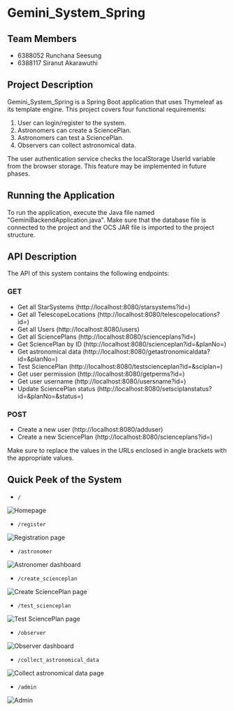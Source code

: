 # Gemini_System_Spring

## Team Members
- 6388052 Runchana Seesung
- 6388117 Siranut Akarawuthi

## Project Description
Gemini_System_Spring is a Spring Boot application that uses Thymeleaf as its template engine. This project covers four functional requirements:

1. User can login/register to the system.
2. Astronomers can create a SciencePlan.
3. Astronomers can test a SciencePlan.
4. Observers can collect astronomical data.

The user authentication service checks the localStorage UserId variable from the browser storage. This feature may be implemented in future phases.

## Running the Application
To run the application, execute the Java file named "GeminiBackendApplication.java". Make sure that the database file is connected to the project and the OCS JAR file is imported to the project structure.

## API Description
The API of this system contains the following endpoints:

### GET
- Get all StarSystems 
(http://localhost:8080/starsystems?id=)
- Get all TelescopeLocations 
(http://localhost:8080/telescopelocations?id=)
- Get all Users 
(http://localhost:8080/users)
- Get all SciencePlans
(http://localhost:8080/scienceplans?id=)
- Get SciencePlan by ID
(http://localhost:8080/scienceplan?id=&planNo=)
- Get astronomical data
(http://localhost:8080/getastronomicaldata?id=&planNo=)
- Test SciencePlan
(http://localhost:8080/testscienceplan?id=&sciplan=)
- Get user permission
(http://localhost:8080/getperms?id=)
- Get user username
(http://localhost:8080/usersname?id=)
- Update SciencePlan status
(http://localhost:8080/setsciplanstatus?id=&planNo=&status=)

### POST
- Create a new user
(http://localhost:8080/adduser)
- Create a new SciencePlan
(http://localhost:8080/scienceplans?id=)

Make sure to replace the values in the URLs enclosed in angle brackets with the appropriate values.

## Quick Peek of the System

- `/`<br>
<img src="/images/login.png" alt="Homepage">

- `/register`<br>
<img src="/images/register.png" alt="Registration page">

- `/astronomer`<br>
<img src="/images/astronomer.png" alt="Astronomer dashboard">

- `/create_scienceplan`<br>
<img src="/images/create.png" alt="Create SciencePlan page">

- `/test_scienceplan`<br>
<img src="/images/test.png" alt="Test SciencePlan page">

- `/observer`<br>
<img src="/images/observer.png" alt="Observer dashboard">

- `/collect_astronomical_data`<br>
<img src="/images/collect.png" alt="Collect astronomical data page">

- `/admin`<br>
<img src="/images/admin.png" alt="Admin">
